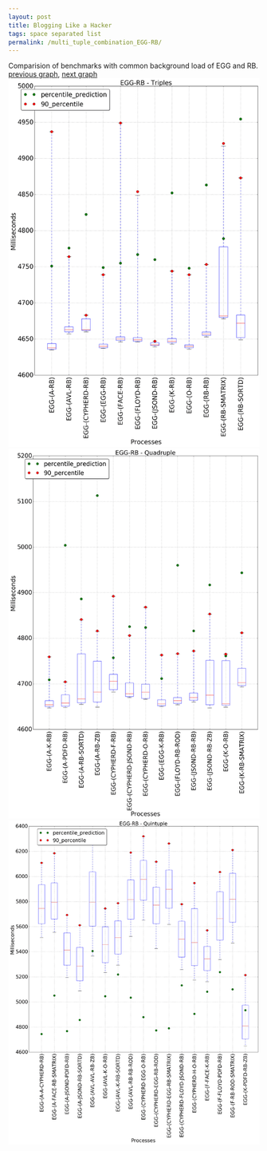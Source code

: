 ```yaml
---
layout: post
title: Blogging Like a Hacker
tags: space separated list
permalink: /multi_tuple_combination_EGG-RB/
---
```


Comparision of benchmarks with common background load of EGG and RB.
[previous graph](../multi_tuple_combination_EGG-PDFD/), [next graph](../multi_tuple_combination_EGG-ROD/)
![graph figure](./images/triple/EGG/EGG-RB_box.png)![graph figure](./images/quadruple/EGG/EGG-RB_box.png)![graph figure](./images/quintuple/EGG/EGG-RB_box.png)